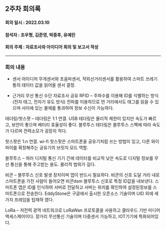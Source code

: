 <h2>2주차 회의록</h2>
<h4>회의 일시 : 2022.03.10</h4>
<h4>참석자 : 조우형, 김준영, 박중후, 유예린</h4>
<h4>회의 주제 :  자료조사와 아이디어 회의 및 보고서 작성 </h4>

----------------------------------------------------------
<h3>회의 내용</h3>

 - 센서 아이디어
 무게센서와 초음파센서, 적외선거리센서를 활용하여 스마트 쓰레기통의 데이터 값을 읽어올 센서 결정.

  - 근거리 무선 통신 수단 자료조사 공유
 RFID – 주파수를 이용해 ID를 식별하는 방식 (전자 태그, 전자기 유도 방식)
 전파를 이용하므로 먼 거리에서도 태그를 읽을 수 있으며 사이에 있는 물체를 통과하여 정보 수신이 가능하다.
 
 테더링/핫스팟 – 테더링은 1:1 연결. USB 테더링은 물리적 제한이 있지만 속도가 빠르고, 보안이 좋으며 배터리 효율성이 좋다. 블루투스 테더링은 블루투스 스펙에 따라 속도가 다르며 전력소모가 굉장히 적다. 
 
 핫스팟은 1:n 연결. wi-fi 핫스팟은 스마트폰을 공유기처럼 쓰는 방법이 있고, 다른 와이파이를 확장해주는 공유기의 브릿지 모드 역할. 
 
 블루투스 – 여러 디지털 통신 기기 간에 데이터를 비교적 낮은 속도로 디지털 정보를 무선 통신을 통해 주고받는 용도.
물리적 범위가 길다. 

비콘 – 블루투스 신호 발생 장치이며 앱이 반드시 필요하다. 비콘의 신호 도달 거리 내로 스마트폰을 가진 사람이 들어오면 비콘dsm 블루투스 신호로 특정 ID값을 내보낸다. 스마트폰 앱은 ID를 인식하여 서버로 전달하고 서버는 위치를 확인하여 설정된정보를 스마트폰으로 전송한다. 
EddyStone은 구글에서 출시한 오픈소스 기술이며 UID 외에 세가지 프레임을 탑재하
였다.

LoRa – 저전력 광역 네트워크로 LoRaWan 프로토콜을 사용하고 클라우드 기반 미디어 액세스제어이다. 장거리 무선통신 기술이며 다중센서 가능하고, IOT기기에 특화되어있다.
  
